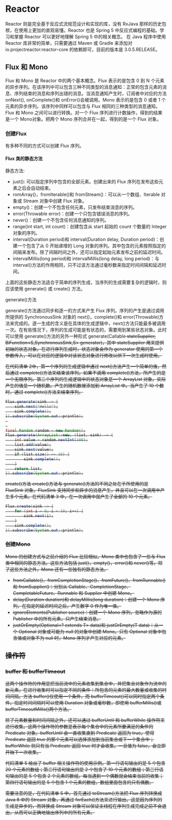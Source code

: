 # Reactor

Reactor 则是完全基于反应式流规范设计和实现的库，没有 RxJava 那样的历史包袱，在使用上更加的直观易懂。Reactor 也是 Spring 5 中反应式编程的基础。学习和掌握 Reactor 可以更好地理解 Spring 5 中的相关概念。
在 Java 程序中使用 Reactor 库非常的简单，只需要通过 Maven 或 Gradle 来添加对 io.projectreactor:reactor-core 的依赖即可，目前的版本是 3.0.5.RELEASE。

## Flux 和 Mono
Flux 和 Mono 是 Reactor 中的两个基本概念。Flux 表示的是包含 0 到 N 个元素的异步序列。在该序列中可以包含三种不同类型的消息通知：正常的包含元素的消息、序列结束的消息和序列出错的消息。当消息通知产生时，订阅者中对应的方法 onNext(), onComplete()和 onError()会被调用。Mono 表示的是包含 0 或者 1 个元素的异步序列。该序列中同样可以包含与 Flux 相同的三种类型的消息通知。Flux 和 Mono 之间可以进行转换。对一个 Flux 序列进行计数操作，得到的结果是一个 Mono<Long>对象。把两个 Mono 序列合并在一起，得到的是一个 Flux 对象。

### 创建Flux
有多种不同的方式可以创建 Flux 序列。

#### Flux 类的静态方法
静态方法:
- just(): 可以指定序列中包含的全部元素。创建出来的 Flux 序列在发布这些元素之后会自动结束。
- romArray()，fromIterable()和 fromStream()：可以从一个数组、Iterable 对象或 Stream 对象中创建 Flux 对象。
- empty()：创建一个不包含任何元素，只发布结束消息的序列。
- error(Throwable error)：创建一个只包含错误消息的序列。
- never()：创建一个不包含任何消息通知的序列。
- range(int start, int count)：创建包含从 start 起始的 count 个数量的 Integer 对象的序列。
- interval(Duration period)和 interval(Duration delay, Duration period)：创建一个包含了从 0 开始递增的 Long 对象的序列。其中包含的元素按照指定的间隔来发布。除了间隔时间之外，还可以指定起始元素发布之前的延迟时间。
- intervalMillis(long period)和 intervalMillis(long delay, long period)：与 interval()方法的作用相同，只不过该方法通过毫秒数来指定时间间隔和延迟时间。

上面的这些静态方法适合于简单的序列生成，当序列的生成需要复杂的逻辑时，则应该使用 generate() 或 create() 方法。

generate()方法

generate()方法通过同步和逐一的方式来产生 Flux 序列。序列的产生是通过调用所提供的 SynchronousSink 对象的 next()，complete()和 error(Throwable)方法来完成的。逐一生成的含义是在具体的生成逻辑中，next()方法只能最多被调用一次。在有些情况下，序列的生成可能是有状态的，需要用到某些状态对象。此时可以使用 generate()方法的另外一种形式 generate(Callable<S> stateSupplier, BiFunction<S,SynchronousSink<T>,S> generator)，其中 stateSupplier 用来提供初始的状态对象。在进行序列生成时，状态对象会作为 generator 使用的第一个参数传入，可以在对应的逻辑中对该状态对象进行修改以供下一次生成时使用。

在代码清单 2中，第一个序列的生成逻辑中通过 next()方法产生一个简单的值，然后通过 complete()方法来结束该序列。如果不调用 complete()方法，所产生的是一个无限序列。第二个序列的生成逻辑中的状态对象是一个 ArrayList 对象。实际产生的值是一个随机数。产生的随机数被添加到 ArrayList 中。当产生了 10 个数时，通过 complete()方法来结束序列。

```java
Flux.generate(sink -> {
    sink.next("Hello");
    sink.complete();
}).subscribe(System.out::println);
 
 
final Random random = new Random();
Flux.generate(ArrayList::new, (list, sink) -> {
    int value = random.nextInt(100);
    list.add(value);
    sink.next(value);
    if (list.size() == 10) {
        sink.complete();
    }
    return list;
}).subscribe(System.out::println);
```

create()方法
create()方法与 generate()方法的不同之处在于所使用的是 FluxSink 对象。FluxSink 支持同步和异步的消息产生，并且可以在一次调用中产生多个元素。在代码清单 3 中，在一次调用中就产生了全部的 10 个元素。

```java
Flux.create(sink -> {
    for (int i = 0; i < 10; i++) {
        sink.next(i);
    }
    sink.complete();
}).subscribe(System.out::println);
```

### 创建Mono
Mono 的创建方式与之前介绍的 Flux 比较相似。Mono 类中也包含了一些与 Flux 类中相同的静态方法。这些方法包括 just()，empty()，error()和 never()等。除了这些方法之外，Mono 还有一些独有的静态方法。
- fromCallable()、fromCompletionStage()、fromFuture()、fromRunnable()和 fromSupplier()：分别从 Callable、CompletionStage、CompletableFuture、Runnable 和 Supplier 中创建 Mono。
- delay(Duration duration)和 delayMillis(long duration)：创建一个 Mono 序列，在指定的延迟时间之后，产生数字 0 作为唯一值。
- ignoreElements(Publisher<T> source)：创建一个 Mono 序列，忽略作为源的 Publisher 中的所有元素，只产生结束消息。
- justOrEmpty(Optional<? extends T> data)和 justOrEmpty(T data)：从一个 Optional 对象或可能为 null 的对象中创建 Mono。只有 Optional 对象中包含值或对象不为 null 时，Mono 序列才产生对应的元素。

## 操作符
### buffer 和 bufferTimeout
这两个操作符的作用是把当前流中的元素收集到集合中，并把集合对象作为流中的新元素。在进行收集时可以指定不同的条件：所包含的元素的最大数量或收集的时间间隔。方法 buffer()仅使用一个条件，而 bufferTimeout()可以同时指定两个条件。指定时间间隔时可以使用 Duration 对象或毫秒数，即使用 bufferMillis()或 bufferTimeoutMillis()两个方法。

除了元素数量和时间间隔之外，还可以通过 bufferUntil 和 bufferWhile 操作符来进行收集。这两个操作符的参数是表示每个集合中的元素所要满足的条件的 Predicate 对象。bufferUntil 会一直收集直到 Predicate 返回为 true。使得 Predicate 返回 true 的那个元素可以选择添加到当前集合或下一个集合中；bufferWhile 则只有当 Predicate 返回 true 时才会收集。一旦值为 false，会立即开始下一次收集。

代码清单 5 给出了 buffer 相关操作符的使用示例。第一行语句输出的是 5 个包含 20 个元素的数组；第二行语句输出的是 2 个包含了 10 个元素的数组；第三行语句输出的是 5 个包含 2 个元素的数组。每当遇到一个偶数就会结束当前的收集；第四行语句输出的是 5 个包含 1 个元素的数组，数组里面包含的只有偶数。

需要注意的是，在代码清单 5 中，首先通过 toStream()方法把 Flux 序列转换成 Java 8 中的 Stream 对象，再通过 forEach()方法来进行输出。这是因为序列的生成是异步的，而转换成 Stream 对象可以保证主线程在序列生成完成之前不会退出，从而可以正确地输出序列中的所有元素。

